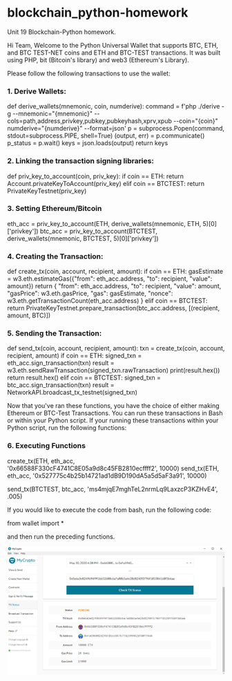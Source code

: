 # blockchain_python-homework
Unit 19 Blockchain-Python homework.

Hi Team, Welcome to the Python Universal Wallet that supports BTC, ETH, and BTC TEST-NET coins and ETH and BTC-TEST transactions.
It was built using PHP, bit (Bitcoin's library) and web3 (Ethereum's Library).

Please follow the following transactions to use the wallet:

### 1. Derive Wallets:
def derive_wallets(mnemonic, coin, numderive):
    command = f'php ./derive -g --mnemonic="{mnemonic}" --cols=path,address,privkey,pubkey,pubkeyhash,xprv,xpub --coin="{coin}" numderive="{numderive}" --format=json'
    p = subprocess.Popen(command, stdout=subprocess.PIPE, shell=True)
    (output, err) = p.communicate()
    p_status = p.wait()
    keys = json.loads(output)
    return keys

### 2. Linking the transaction signing libraries:
def priv_key_to_account(coin, priv_key):
    if coin == ETH:
        return Account.privateKeyToAccount(priv_key)
    elif coin == BTCTEST:
        return PrivateKeyTestnet(priv_key)

### 3. Setting Ethereum/Bitcoin 
eth_acc = priv_key_to_account(ETH, derive_wallets(mnemonic, ETH, 5)[0]['privkey'])
btc_acc = priv_key_to_account(BTCTEST, derive_wallets(mnemonic, BTCTEST, 5)[0]['privkey'])

### 4. Creating the Transaction:
def create_tx(coin, account, recipient, amount):
    if coin == ETH:
        gasEstimate = w3.eth.estimateGas({"from": eth_acc.address, "to": recipient, "value": amount})
        return {
            "from": eth_acc.address,
            "to": recipient,
            "value": amount,
            "gasPrice": w3.eth.gasPrice,
            "gas": gasEstimate,
            "nonce": w3.eth.getTransactionCount(eth_acc.address)
        }
    elif coin == BTCTEST:
        return PrivateKeyTestnet.prepare_transaction(btc_acc.address, [(recipient, amount, BTC)])
        
### 5. Sending the Transaction:
def send_tx(coin, account, recipient, amount):
    txn = create_tx(coin, account, recipient, amount)
    if coin == ETH:
        signed_txn = eth_acc.sign_transaction(txn)
        result = w3.eth.sendRawTransaction(signed_txn.rawTransaction)
        print(result.hex())
        return result.hex()
    elif coin == BTCTEST:
        signed_txn = btc_acc.sign_transaction(txn)
        result = NetworkAPI.broadcast_tx_testnet(signed_txn)
        
Now that you've ran these functions, you have the choice of either making Ethereum or BTC-Test Transactions. You can run these transactions in Bash or within your Python script. If your running these transactions within your Python script, run the following functions:

### 6. Executing Functions
create_tx(ETH, eth_acc, '0x66588F330cF4741C8E05a9d8c45FB2810ecffff2', 10000)
send_tx(ETH, eth_acc, '0x527775c4b25b14721ad1dB9D190dA5a5d5aF3a91', 10000)

send_tx(BTCTEST, btc_acc, 'ms4mjqE7mghTeL2nrmLq9LaxzcP3KZHvE4', .005)


If you would like to execute the code from bash, run the following code:

from wallet import *

and then run the preceding functions.

![ETH Transaction Details](screenshots/ETH_Transaction_Details.png)
